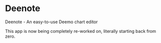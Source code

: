 # Deenote
Deenote - An easy-to-use Deemo chart editor

This app is now being completely re-worked on, literally starting back from zero.

